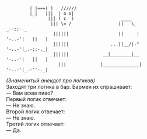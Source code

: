              | |===( )   //////
             |_|   |||  | o o|
                    ||| ( c  )                  ____
                     ||| \= /                  ||   \_                                        _.-;;-._
                      ||||||                   ||     |                                '-..-'|   ||   |
                      ||||||                ...||__/|-"                                '-..-'|_.-;;-._|
                      ||||||             __|________|__                                '-..-'|   ||   |
                        |||             |______________|                               '-..-'|_.-''-._|

_(Знаменитый анекдот про логиков)_\
Заходят три логика в бар. Бармен их спрашивает: \
&#8212; Вам всем пиво?\
Первый логик отвечает: \
&#8212; Не знаю. \
Второй логик отвечает: \
&#8212; Не знаю. \
Третий логик отвечает: \
&#8212; Да.
